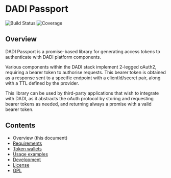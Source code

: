 # DADI Passport

![Build Status](http://img.shields.io/badge/Release-0.1_Beta-green.svg?style=flat-square)&nbsp;![Coverage](https://img.shields.io/badge/Coverage-0%-yellow.svg?style=flat-square)

## Overview

DADI Passport is a promise-based library for generating access tokens to authenticate with DADI platform components.

Various components within the DADI stack implement 2-legged oAuth2, requiring a bearer token to authorise requests. This bearer token is obtained as a response sent to a specific endpoint with a clientId/secret pair, along with a TTL defined by the provider.

This library can be used by third-party applications that wish to integrate with DADI, as it abstracts the oAuth protocol by storing and requesting bearer tokens as needed, and returning always a promise with a valid bearer token.

## Contents

* Overview (this document)
* [Requirements](https://github.com/dadi/passport/blob/docs/docs/requirements.md)
* [Token wallets](https://github.com/dadi/passport/blob/docs/docs/tokenWallets.md)
* [Usage examples](https://github.com/dadi/passport/blob/docs/docs/usageExamples.md)
* [Development](https://github.com/dadi/passport/blob/docs/docs/development.md)
* [License](https://github.com/dadi/passport/blob/docs/docs/license.md)
* [GPL](https://github.com/dadi/passport/blob/docs/docs/gpl.md)
